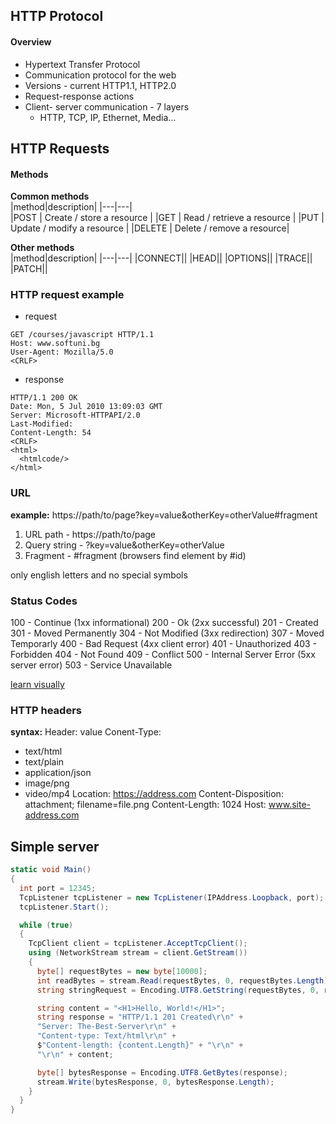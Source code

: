 ## HTTP Protocol
#### Overview
- Hypertext Transfer Protocol
- Communication protocol for the web
- Versions - current HTTP1.1, HTTP2.0
- Request-response actions
- Client- server communication - 7 layers
  - HTTP, TCP, IP, Ethernet, Media...
## HTTP Requests
#### Methods
**Common methods**    
|method|description|
|---|---|  
|POST | Create / store a resource  |
|GET | Read / retrieve a resource  |
|PUT | Update / modify a resource  |
|DELETE | Delete / remove a resource|  

**Other methods**  
|method|description|
|---|---| 
|CONNECT||
|HEAD||
|OPTIONS||
|TRACE||
|PATCH||
### HTTP request example
- request
```
GET /courses/javascript HTTP/1.1
Host: www.softuni.bg
User-Agent: Mozilla/5.0
<CRLF>
```
- response
```
HTTP/1.1 200 OK
Date: Mon, 5 Jul 2010 13:09:03 GMT
Server: Microsoft-HTTPAPI/2.0
Last-Modified: 
Content-Length: 54
<CRLF>
<html>
  <htmlcode/>
</html>
```
### URL
**example:**
https://path/to/page?key=value&otherKey=otherValue#fragment

1. URL path - https://path/to/page  
2. Query string - ?key=value&otherKey=otherValue  
3. Fragment - #fragment (browsers find element by #id)

only english letters and no special symbols

### Status Codes
100 - Continue (1xx informational)
200 - Ok (2xx successful)
201 - Created
301 - Moved Permanently
304 - Not Modified (3xx redirection)
307 - Moved Temporarly
400 - Bad Request (4xx client error)
401 - Unauthorized
403 - Forbidden
404 - Not Found 
409 - Conflict
500 - Internal Server Error (5xx server error)
503 - Service Unavailable

[learn visually](https://http.cat/)

### HTTP headers
**syntax:** Header: value
Conent-Type: 
- text/html
- text/plain
- application/json
- image/png
- video/mp4
Location: https://address.com 
Content-Disposition: attachment; filename=file.png
Content-Length: 1024
Host: www.site-address.com

## Simple server
```c#
static void Main()
{
  int port = 12345;
  TcpListener tcpListener = new TcpListener(IPAddress.Loopback, port);
  tcpListener.Start();

  while (true)
  {
    TcpClient client = tcpListener.AcceptTcpClient();
    using (NetworkStream stream = client.GetStream())
    {
      byte[] requestBytes = new byte[10000];
      int readBytes = stream.Read(requestBytes, 0, requestBytes.Length);
      string stringRequest = Encoding.UTF8.GetString(requestBytes, 0, readBytes);

      string content = "<H1>Hello, World!</H1>";
      string response = "HTTP/1.1 201 Created\r\n" +
      "Server: The-Best-Server\r\n" +
      "Content-type: Text/html\r\n" +
      $"Content-length: {content.Length}" + "\r\n" +
      "\r\n" + content;

      byte[] bytesResponse = Encoding.UTF8.GetBytes(response);
      stream.Write(bytesResponse, 0, bytesResponse.Length);
    }
  }
}
```